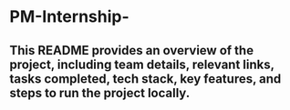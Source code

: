 # PM-Internship-

## This README provides an overview of the project, including team details, relevant links, tasks completed, tech stack, key features, and steps to run the project locally.
